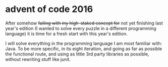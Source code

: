 # advent of code 2016

After somehow ~~failing with my high-staked concept for~~ not yet finishing
 last year's edition (I wanted to solve every puzzle in a different programming
language) it is time for a fresh start with this year's edition.

I will solve everything in the programming language I am most familiar with: Java.
To be more specific, in its eight iteration, and going as far as possible the
functional route, and using as little 3rd party libraries as possible, without
rewriting stuff like junit.
